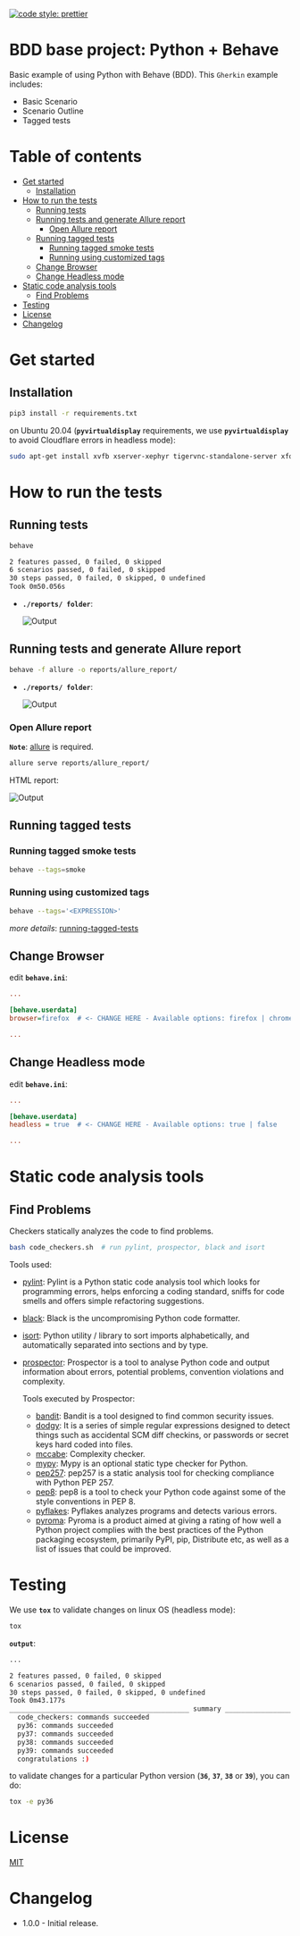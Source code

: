 [![code style: prettier](https://img.shields.io/badge/code_style-prettier-ff69b4.svg?style=flat-square)](https://github.com/prettier/prettier)

# BDD base project: Python + Behave

Basic example of using Python with Behave (BDD). This `Gherkin` example includes:
- Basic Scenario
- Scenario Outline
- Tagged tests

# Table of contents

* [Get started](#get-started)
  * [Installation](#installation)
* [How to run the tests](#how-to-run-the-tests)
  * [Running tests](#running-tests)
  * [Running tests and generate Allure report](#running-tests-and-generate-allure-report)
    * [Open Allure report](#open-allure-report)
  * [Running tagged tests](#running-tagged-tests)
    * [Running tagged smoke tests](#running-tagged-smoke-tests)
    * [Running using customized tags](#running-using-customized-tags)
  * [Change Browser](#change-browser)
  * [Change Headless mode](#change-headless-mode)
* [Static code analysis tools](#static-code-analysis-tools)
  * [Find Problems](#find-problems)
* [Testing](#testing)
* [License](#license)
* [Changelog](#changelog)

# Get started

## Installation

```bash
pip3 install -r requirements.txt
```

on Ubuntu 20.04 (**`pyvirtualdisplay`** requirements, we use **`pyvirtualdisplay`** to avoid
Cloudflare errors in headless mode):

```bash
sudo apt-get install xvfb xserver-xephyr tigervnc-standalone-server xfonts-base
```

# How to run the tests

## Running tests

```bash
behave
```

```bash
2 features passed, 0 failed, 0 skipped
6 scenarios passed, 0 failed, 0 skipped
30 steps passed, 0 failed, 0 skipped, 0 undefined
Took 0m50.056s
```

- **`./reports/ folder`**:

  ![Output](./docs/images/general_output.png "VSCode Side Bar")


## Running tests and generate Allure report

```bash
behave -f allure -o reports/allure_report/
```

- **`./reports/ folder`**:

  ![Output](./docs/images/allure_reports.png "VSCode Side Bar")


### Open Allure report

**`Note`**: [allure](https://docs.qameta.io/allure/) is required.

```bash
allure serve reports/allure_report/
```

HTML report:

![Output](./docs/images/allure_html_report.png "Browser")


## Running tagged tests

### Running tagged smoke tests

```bash
behave --tags=smoke
```

### Running using customized tags

```bash
behave --tags='<EXPRESSION>'
```

*more details*: [running-tagged-tests](https://jenisys.github.io/behave.example/tutorials/tutorial11.html)

## Change Browser

edit **`behave.ini`**:

```ini
...

[behave.userdata]
browser=firefox  # <- CHANGE HERE - Available options: firefox | chrome

...
```

## Change Headless mode

edit **`behave.ini`**:

```ini
...

[behave.userdata]
headless = true  # <- CHANGE HERE - Available options: true | false

...
```

# Static code analysis tools

## Find Problems

Checkers statically analyzes the code to find problems.

```bash
bash code_checkers.sh  # run pylint, prospector, black and isort
```

Tools used:
- [pylint](https://github.com/PyCQA/pylint): Pylint is a Python static code analysis tool which looks for programming errors, helps enforcing a coding standard, sniffs for code smells and offers simple refactoring suggestions.
- [black](https://github.com/psf/black): Black is the uncompromising Python code formatter.
- [isort](https://pycqa.github.io/isort/): Python utility / library to sort imports alphabetically, and automatically separated into sections and by type.
- [prospector](https://github.com/PyCQA/prospector): Prospector is a tool to analyse Python code and output information about errors, potential problems, convention violations and complexity.

  Tools executed by Prospector:
  - [bandit](https://github.com/PyCQA/bandit): Bandit is a tool designed to find common security issues.
  - [dodgy](https://github.com/landscapeio/dodgy): It is a series of simple regular expressions designed to detect things such as accidental SCM diff checkins, or passwords or secret keys hard coded into files.
  - [mccabe](https://github.com/PyCQA/mccabe): Complexity checker.
  - [mypy](https://github.com/python/mypy): Mypy is an optional static type checker for Python.
  - [pep257](https://github.com/PyCQA/pydocstyle): pep257 is a static analysis tool for checking compliance with Python PEP 257.
  - [pep8](https://pep8.readthedocs.io/en/release-1.7.x/): pep8 is a tool to check your Python code against some of the style conventions in PEP 8.
  - [pyflakes](https://github.com/PyCQA/pyflakes): Pyflakes analyzes programs and detects various errors.
  - [pyroma](https://github.com/regebro/pyroma): Pyroma is a product aimed at giving a rating of how well a Python project complies with the best practices of the Python packaging ecosystem, primarily PyPI, pip, Distribute etc, as well as a list of issues that could be improved.

# Testing

We use **`tox`** to validate changes on linux OS (headless mode):

```bash
tox
```

**`output`**:

```bash
...

2 features passed, 0 failed, 0 skipped
6 scenarios passed, 0 failed, 0 skipped
30 steps passed, 0 failed, 0 skipped, 0 undefined
Took 0m43.177s
_____________________________________________ summary _____________________________________________
  code_checkers: commands succeeded
  py36: commands succeeded
  py37: commands succeeded
  py38: commands succeeded
  py39: commands succeeded
  congratulations :)
```

to validate changes for a particular Python version (**`36`**, **`37`**, **`38`** or **`39`**), you can do:

```bash
tox -e py36
```

# License

[MIT](./LICENSE)

# Changelog

- 1.0.0 - Initial release.
